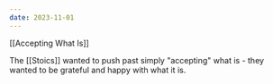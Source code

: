 ```yaml
---
date: 2023-11-01
---
```


[[Accepting What Is]]

The [[Stoics]] wanted to push past simply "accepting" what is - they wanted to be grateful and happy with what it is. 

